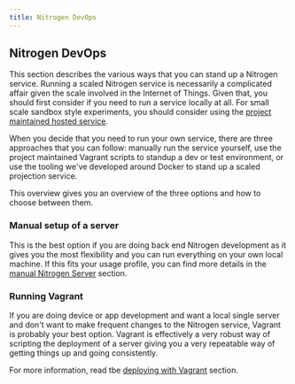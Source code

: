 ```yaml
---
title: Nitrogen DevOps
---
```


## Nitrogen DevOps

This section describes the various ways that you can stand up a Nitrogen service. Running a scaled Nitrogen service is necessarily a complicated affair given the scale involved in the Internet of Things. Given that, you should first consider if you need to run a service locally at all. For small scale sandbox style experiments, you should consider using the <a href="https://admin.nitrogen.io">project maintained hosted service</a>.

When you decide that you need to run your own service, there are three approaches that you can follow: manually run the service yourself, use the project maintained Vagrant scripts to standup a dev or test environment, or use the tooling we've developed around Docker to stand up a scaled projection service.

This overview gives you an overview of the three options and how to choose between them.

### Manual setup of a server

This is the best option if you are doing back end Nitrogen development as it gives you the most flexibility and you can run everything on your own local machine. If this fits your usage profile, you can find more details in the [manual Nitrogen Server](manually.html) section.

### Running Vagrant

If you are doing device or app development and want a local single server and don't want to make frequent changes to the Nitrogen service, Vagrant is probably your best option. Vagrant is effectively a very robust way of scripting the deployment of a server giving you a very repeatable way of getting things up and going consistently.

For more information, read tbe [deploying with Vagrant](vagrant.html) section.

<!--
### Deploying with Docker

If you are deploying into production in Azure and really need to be able to scale, the recommendation is to go with a Docker deployment. Docker gives you an app container model.

For more information, read the [deploying with Docker](docker.html) section.
-->